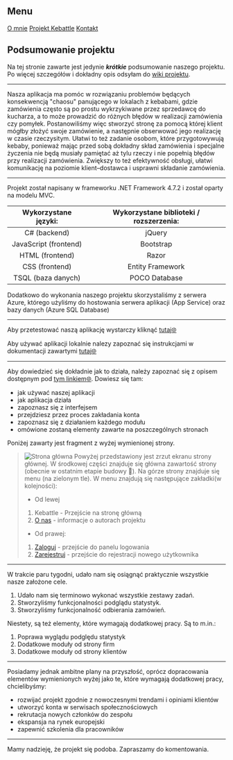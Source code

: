 ## Menu
[O mnie](https://klasycznienielogiczny.github.io/#about-author) 
[Projekt Kebattle](https://klasycznienielogiczny.github.io/kebattle)
[Kontakt](https://klasycznienielogiczny.github.io/#contact)

## Podsumowanie projektu

Na tej stronie zawarte jest jedynie _**krótkie**_ podsumowanie naszego projektu. Po więcej szczegółów i dokładny opis odsyłam do [wiki projektu](https://github.com/AGH-Narzedzia-Informatyczne/Kebattle.Live/wiki).

----

Nasza aplikacja ma pomóc w rozwiązaniu problemów będących konsekwencją "chaosu" panującego w lokalach z kebabami, gdzie zamówienia często są po prostu wykrzykiwane przez sprzedawcę do kucharza, a to może prowadzić do różnych błędów w realizacji zamówienia czy pomyłek. Postanowiliśmy więc stworzyć stronę za pomocą której klient mógłby złożyć swoje zamówienie, a następnie obserwować jego realizację w czasie rzeczysitym. Ułatwi to też zadanie osobom, które przygotowywują kebaby, ponieważ mając przed sobą dokładny skład zamówienia i specjalne życzenia nie będą musiały pamiętać aż tylu rzeczy i nie popełnią błędów przy realizacji zamówienia. Zwiększy to też efektywność obsługi, ułatwi komunikację na poziomie klient–dostawca i usprawni składanie zamówienia.

----

Projekt został napisany w frameworku .NET Framework 4.7.2 i został oparty na modelu MVC.

Wykorzystane języki: | Wykorzystane biblioteki / rozszerzenia:
:-------------------:|:--------------------------------------:
C# (backend) | jQuery
JavaScript (frontend) | Bootstrap
HTML (frontend) | Razor
CSS (frontend) | Entity Framework
TSQL (baza danych) | POCO Database

Dodatkowo do wykonania naszego projektu skorzystaliśmy z serwera Azure, którego użyliśmy do hostowania serwera aplikacji (App Service) oraz bazy danych (Azure SQL Database)

----

Aby przetestować naszą aplikację wystarczy kliknąć [tutaj:globe_with_meridians:](http://kebattle.azurewebsites.net/)

Aby używać aplikacji lokalnie nalezy zapoznać się instrukcjami w dokumentacji zawartymi [tutaj:globe_with_meridians:](https://github.com/AGH-Narzedzia-Informatyczne/Kebattle.Live/wiki/Spos%C3%B3b-u%C5%BCycia)

----

Aby dowiedzieć się dokładnie jak to działa, należy zapoznać się z opisem dostępnym pod [tym linkiem:globe_with_meridians:](https://github.com/AGH-Narzedzia-Informatyczne/Kebattle.Live/wiki/Jak-to-dzia%C5%82a%3F). Dowiesz się tam:
* jak używać naszej aplikacji
* jak aplikacja działa
* zapoznasz się z interfejsem
* przejdziesz przez proces zakładania konta
* zapoznasz się z działaniem każdego modułu
* omówione zostaną elementy zawarte na poszczególnych stronach

Poniżej zawarty jest fragment z wyżej wymienionej strony.
>![Strona główna](https://github.com/AGH-Narzedzia-Informatyczne/Kebattle.Live/blob/master/Obrazki/wiki/glowna2.png)
>Powyżej przedstawiony jest zrzut ekranu strony głównej. W środkowej części znajduje się główna zawartość strony (obecnie w ostatnim etapie budowy :construction_worker:). Na górze strony znajduje się menu (na zielonym tle). W menu znajdują się następujące zakładki(w kolejności):
>* Od lewej
>1. Kebattle - Przejście na stronę główną
>2. [O nas](#O-nas) - informacje o autorach projektu
>
>* Od prawej:
>1. [Zaloguj](#Zaloguj) - przejście do panelu logowania
>2. [Zarejestruj](#Zarejestruj) - przejście do rejestracji nowego użytkownika

----

W trakcie paru tygodni, udało nam się osiągnąć praktycznie wszystkie nasze założone cele.
1. Udało nam się terminowo wykonać wszystkie zestawy zadań.
2. Stworzyliśmy funkcjonalności podglądu statystyk.
3. Stworzyliśmy funkcjonalność odbierania zamówień.

Niestety, są też elementy, które wymagają dodatkowej pracy. Są to m.in.:
1. Poprawa wyglądu podględu statystyk
2. Dodatkowe moduły od strony firm
3. Dodatkowe moduły od strony klientów

----

Posiadamy jednak ambitne plany na przyszłość, oprócz dopracowania elementów wymienionych wyżej jako te, które wymagają dodatkowej pracy, chcielibyśmy:
* rozwijać projekt zgodnie z nowoczesnymi trendami i opiniami klientów
* utworzyć konta w serwisach społecznościowych
* rekrutacja nowych członków do zespołu
* ekspansja na rynek europejski
* zapewnić szkolenia dla pracowników

----

Mamy nadzieję, że projekt się podoba. Zapraszamy do komentowania.
